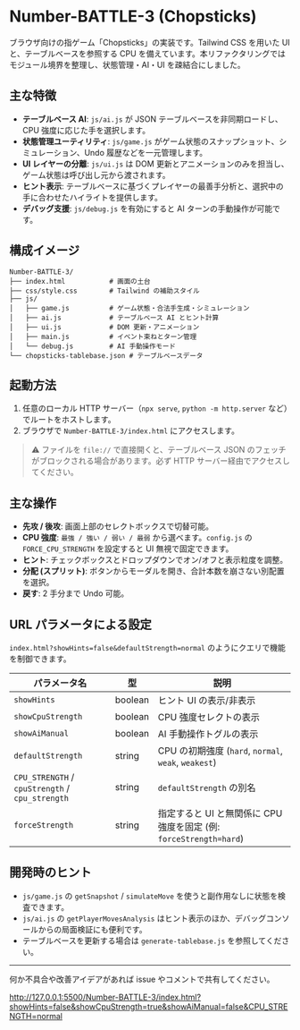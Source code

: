 # Number-BATTLE-3 (Chopsticks)

ブラウザ向けの指ゲーム「Chopsticks」の実装です。Tailwind CSS を用いた UI と、テーブルベースを参照する CPU を備えています。本リファクタリングではモジュール境界を整理し、状態管理・AI・UI を疎結合にしました。

## 主な特徴

- **テーブルベース AI**: `js/ai.js` が JSON テーブルベースを非同期ロードし、CPU 強度に応じた手を選択します。
- **状態管理ユーティリティ**: `js/game.js` がゲーム状態のスナップショット、シミュレーション、Undo 履歴などを一元管理します。
- **UI レイヤーの分離**: `js/ui.js` は DOM 更新とアニメーションのみを担当し、ゲーム状態は呼び出し元から渡されます。
- **ヒント表示**: テーブルベースに基づくプレイヤーの最善手分析と、選択中の手に合わせたハイライトを提供します。
- **デバッグ支援**: `js/debug.js` を有効にすると AI ターンの手動操作が可能です。

## 構成イメージ

```
Number-BATTLE-3/
├── index.html           # 画面の土台
├── css/style.css        # Tailwind の補助スタイル
├── js/
│   ├── game.js          # ゲーム状態・合法手生成・シミュレーション
│   ├── ai.js            # テーブルベース AI とヒント計算
│   ├── ui.js            # DOM 更新・アニメーション
│   ├── main.js          # イベント束ねとターン管理
│   └── debug.js         # AI 手動操作モード
└── chopsticks-tablebase.json # テーブルベースデータ
```

## 起動方法

1. 任意のローカル HTTP サーバー（`npx serve`, `python -m http.server` など）でルートをホストします。
2. ブラウザで `Number-BATTLE-3/index.html` にアクセスします。

> ⚠️ ファイルを `file://` で直接開くと、テーブルベース JSON のフェッチがブロックされる場合があります。必ず HTTP サーバー経由でアクセスしてください。

## 主な操作

- **先攻 / 後攻**: 画面上部のセレクトボックスで切替可能。
- **CPU 強度**: `最強 / 強い / 弱い / 最弱` から選べます。`config.js` の `FORCE_CPU_STRENGTH` を設定すると UI 無視で固定できます。
- **ヒント**: チェックボックスとドロップダウンでオン/オフと表示粒度を調整。
- **分配 (スプリット)**: ボタンからモーダルを開き、合計本数を崩さない別配置を選択。
- **戻す**: 2 手分まで Undo 可能。

## URL パラメータによる設定

`index.html?showHints=false&defaultStrength=normal` のようにクエリで機能を制御できます。

| パラメータ名                                    | 型      | 説明                                                               |
| ----------------------------------------------- | ------- | ------------------------------------------------------------------ |
| `showHints`                                     | boolean | ヒント UI の表示/非表示                                            |
| `showCpuStrength`                               | boolean | CPU 強度セレクトの表示                                             |
| `showAiManual`                                  | boolean | AI 手動操作トグルの表示                                            |
| `defaultStrength`                               | string  | CPU の初期強度 (`hard`, `normal`, `weak`, `weakest`)               |
| `CPU_STRENGTH` / `cpuStrength` / `cpu_strength` | string  | `defaultStrength` の別名                                           |
| `forceStrength`                                 | string  | 指定すると UI と無関係に CPU 強度を固定 (例: `forceStrength=hard`) |

## 開発時のヒント

- `js/game.js` の `getSnapshot` / `simulateMove` を使うと副作用なしに状態を検査できます。
- `js/ai.js` の `getPlayerMovesAnalysis` はヒント表示のほか、デバッグコンソールからの局面検証にも便利です。
- テーブルベースを更新する場合は `generate-tablebase.js` を参照してください。

---
何か不具合や改善アイデアがあれば issue やコメントで共有してください。

http://127.0.0.1:5500/Number-BATTLE-3/index.html?showHints=false&showCpuStrength=true&showAiManual=false&CPU_STRENGTH=normal